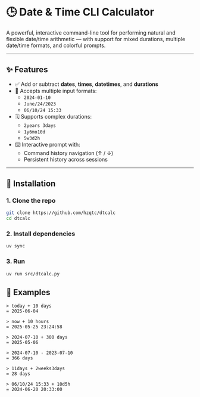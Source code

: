 # 🕒 Date & Time CLI Calculator

A powerful, interactive command-line tool for performing natural and flexible date/time arithmetic — with support for mixed durations, multiple date/time formats, and colorful prompts.

---

## ✨ Features

- ✅ Add or subtract **dates**, **times**, **datetimes**, and **durations**
- 🧠 Accepts multiple input formats:
  - `2024-01-10`
  - `June/24/2023`
  - `06/10/24 15:33`
- 🗓️ Supports complex durations:
  - `2years 3days`
  - `1y6mo10d`
  - `5w3d2h`
- ⌨️ Interactive prompt with:
  - Command history navigation (↑ / ↓)
  - Persistent history across sessions

---

## 🚀 Installation

### 1. Clone the repo

```bash
git clone https://github.com/hzqtc/dtcalc
cd dtcalc
```

### 2. Install dependencies
```bash
uv sync
```

### 3. Run
```bash
uv run src/dtcalc.py
```

## 🧪 Examples

```
> today + 10 days
= 2025-06-04

> now + 10 hours
= 2025-05-25 23:24:58

> 2024-07-10 + 300 days
= 2025-05-06

> 2024-07-10 - 2023-07-10
= 366 days

> 11days + 2weeks3days
= 28 days

> 06/10/24 15:33 + 10d5h
= 2024-06-20 20:33:00
```


